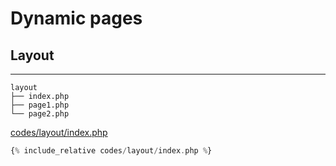 # Dynamic pages

## Layout
---

```
layout
├── index.php
├── page1.php
└── page2.php
```

[codes/layout/index.php](codes/layout/index.php)
```php
{% include_relative codes/layout/index.php %}
```

